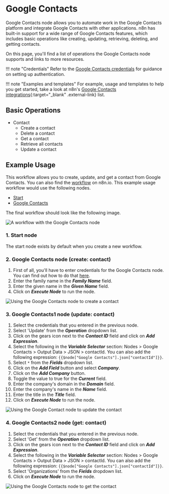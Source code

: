 # Google Contacts

Google Contacts node allows you to automate work in the Google Contacts platform and integrate Google Contacts with other applications. n8n has built-in support for a wide range of Google Contacts features, which includes basic operations like creating, updating, retrieving, deleting, and getting contacts. 

On this page, you'll find a list of operations the Google Contacts node supports and links to more resources.

!!! note "Credentials"
    Refer to the [Google Contacts credentials](https://docs.n8n.io/integrations/builtin/credentials/google/) for guidance on setting up authentication. 

!!! note "Examples and templates"
    For example, usage and templates to help you get started, take a look at n8n's [Google Contacts integrations](https://n8n.io/integrations/google-contacts/){:target="_blank" .external-link} list.



## Basic Operations

* Contact
    * Create a contact
    * Delete a contact
    * Get a contact
    * Retrieve all contacts
    * Update a contact

## Example Usage

This workflow allows you to create, update, and get a contact from Google Contacts. You can also find the [workflow](https://n8n.io/workflows/637) on n8n.io. This example usage workflow would use the following nodes.
- [Start](/integrations/builtin/core-nodes/n8n-nodes-base.start/)
- [Google Contacts]()

The final workflow should look like the following image.

![A workflow with the Google Contacts node](/_images/integrations/builtin/app-nodes/googlecontacts/workflow.png)

### 1. Start node

The start node exists by default when you create a new workflow.


### 2. Google Contacts node (create: contact)

1. First of all, you'll have to enter credentials for the Google Contacts node. You can find out how to do that [here](/integrations/builtin/credentials/google/).
2. Enter the family name in the ***Family Name*** field.
3. Enter the given name in the ***Given Name*** field.
4. Click on ***Execute Node*** to run the node.

![Using the Google Contacts node to create a contact](/_images/integrations/builtin/app-nodes/googlecontacts/googlecontacts_node.png)



### 3. Google Contacts1 node (update: contact)

1. Select the credentials that you entered in the previous node.
2. Select 'Update' from the ***Operation*** dropdown list.
3. Click on the gears icon next to the ***Contact ID*** field and click on ***Add Expression***.
4. Select the following in the ***Variable Selector*** section: Nodes > Google Contacts > Output Data > JSON > contactId. You can also add the following expression: `{{$node["Google Contacts"].json["contactId"]}}`.
5. Select `*` from the ***Fields*** dropdown list.
6. Click on the ***Add Field*** button and select ***Company***.
7. Click on the ***Add Company*** button.
8. Toggle the value to true for the ***Current*** field.
9. Enter the company's domain in the ***Domain*** field.
10. Enter the company's name in the ***Name*** field.
11. Enter the title in the ***Title*** field.
12. Click on ***Execute Node*** to run the node.


![Using the Google Contact node to update the contact](/_images/integrations/builtin/app-nodes/googlecontacts/googlecontacts1_node.png)



### 4. Google Contacts2 node (get: contact)

1. Select the credentials that you entered in the previous node.
2. Select 'Get' from the ***Operation*** dropdown list.
3. Click on the gears icon next to the ***Contact ID*** field and click on ***Add Expression***.
4. Select the following in the ***Variable Selector*** section: Nodes > Google Contacts > Output Data > JSON > contactId. You can also add the following expression: `{{$node["Google Contacts"].json["contactId"]}}`.
5. Select 'Organizations' from the ***Fields*** dropdown list.
6. Click on ***Execute Node*** to run the node.


![Using the Google Contacts node to get the contact](/_images/integrations/builtin/app-nodes/googlecontacts/googlecontacts2_node.png)
